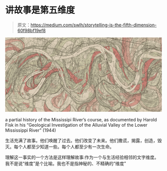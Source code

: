 # 讲故事是第五维度

> 原文：<https://medium.com/swlh/storytelling-is-the-fifth-dimension-60f98bf19ef8>

![](img/c83808cbf8d5b2e8cf97f899bffbd504.png)

a partial history of the Mississipi River’s course, as documented by Harold Fisk in his “Geological Investigation of the Alluvial Valley of the Lower Mississippi River” (1944)

生活充满了故事。他们唤醒了过去。他们改变了未来。他们撒谎，揭露，创造，毁灭。每个人都至少知道一些。每个人都至少有一次生命。

理解这一事实的一个方法是这样理解故事:作为一个与生活经验相邻的文字维度。我不是说“维度”是个比喻。我也不是指神秘的、不精确的“维度”